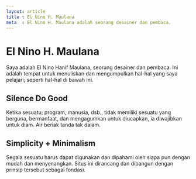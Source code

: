 ```yaml
---
layout: article
title : El Nino H. Maulana
meta  : El Nino H. Maulana adalah seorang desainer dan pembaca.
---
```


# El Nino H. Maulana

Saya adalah El Nino Hanif Maulana, seorang desainer dan pembaca. Ini adalah tempat untuk menuliskan dan mengumpulkan hal-hal yang saya pelajari; seperti hal-hal di bawah ini.

## Silence Do Good

Ketika sesuatu; program, manusia, dsb., tidak memiliki sesuatu yang berguna, bermanfaat, dan mengagumkan untuk diucapkan, ia diwajibkan untuk diam. Air beriak tanda tak dalam.

## Simplicity + Minimalism

Segala sesuatu harus dapat digunakan dan dipahami oleh siapa pun dengan mudah dan menyenangkan. Situs ini dirancang dan dibangun dengan prinsip tersebut sebagai fondasi.
